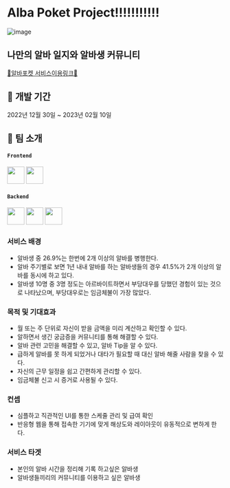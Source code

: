 # Alba Poket Project!!!!!!!!!!!

![image](https://user-images.githubusercontent.com/117805482/217720232-1199e879-590e-44ce-8074-f77ba68addf0.png)

## 나만의 알바 일지와 알바생 커뮤니티

<a href="https://www.albapocket.com/">🔗알바포켓 서비스이용링크🔗</a>

## 📆 개발 기간  
2022년 12월 30일 ~ 2023년 02월 10일   
<p>

## 👥 팀 소개
#### `Frontend`
 <a href="https://github.com/headwing" target="_blank"><img height="40"  src="https://img.shields.io/static/v1?label=React&message=최유정 &color=61dafb&style=for-the-badge&>"/></a>
 <a href="https://github.com/soomin-world" target="_blank"><img height="40"  src="https://img.shields.io/static/v1?label=React&message=오수민 &color=61dafb&style=for-the-badge&>"/></a>


#### `Backend`
<a href="https://github.com/woooo96" target="_blank"><img height="40"  src="https://img.shields.io/static/v1?label=Spring&message=최진우 &color=08CE5D&style=for-the-badge&>"/></a>
<a href="https://github.com/wogk9854" target="_blank"><img height="40"  src="https://img.shields.io/static/v1?label=Spring&message=최재하 &color=08CE5D&style=for-the-badge&>"/></a>
<a href="https://github.com/kwon-sunghyun" target="_blank"><img height="40"  src="https://img.shields.io/static/v1?label=Spring&message=권성현 &color=08CE5D&style=for-the-badge&>"/></a>


### 서비스 배경

- 알바생 중 26.9%는 한번에 2개 이상의 알바를 병행한다.
- 알바 주기별로 보면 1년 내내 알바를 하는 알바생들의 경우 41.5%가
  2개 이상의 알바를 동시에 하고 있다.
- 알바생 10명 중 3명 정도는 아르바이트하면서 부당대우를 당했던 경험이 있는 것으로
  나타났으며, 부당대우로는 임금체불이 가장 많았다.

### 목적 및 기대효과

- 월 또는 주 단위로 자신이 받을 금액을 미리 계산하고 확인할 수 있다.
- 알하면서 생긴 궁금증을 커뮤니티를 통해 해결할 수 있다.
- 알바 관련 고민을 해결할 수 있고, 알바 Tip을 알 수 있다.
- 급하게 알바를 못 하게 되었거나 대타가 필요할 때 대신 알바 해줄 사람을 찾을 수 있다.
- 자신의 근무 일정을 쉽고 간편하게 관리할 수 있다.
- 임금체불 신고 시 증거로 사용될 수 있다.

### 컨셉

- 심플하고 직관적인 UI를 통한 스케줄 관리 및 급여 확인
- 반응형 웹을 통해 접속한 기기에 맞게 해상도와 레이아웃이 유동적으로 변하게 한다.

### 서비스 타겟

- 본인의 알바 시간을 정리해 기록 하고싶은 알바생
- 알바생들끼리의 커뮤니티를 이용하고 싶은 알바생

